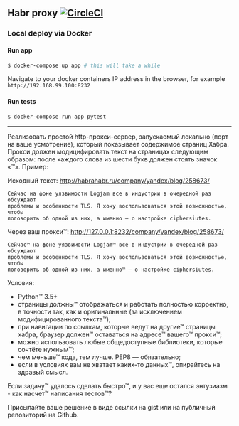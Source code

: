## Habr proxy [![CircleCI](https://circleci.com/gh/SakuradaJun/habr-proxy.svg?style=svg&circle-token=c5057b36435680fe33b9234e0ab3b6d5e93dab79)](https://circleci.com/gh/SakuradaJun/habr-proxy)

### Local deploy via Docker

#### Run app
```bash
$ docker-compose up app # this will take a while
```
Navigate to your docker containers IP address in the browser, for example `http://192.168.99.100:8232`

#### Run tests
```bash
$ docker-compose run app pytest
```

----

Реализовать простой http-прокси-сервер, запускаемый локально (порт на ваше
усмотрение), который показывает содержимое страниц Хабра. Прокси должен
модицифировать текст на страницах следующим образом: после каждого слова из
шести букв должен стоять значок «™». Пример:

Исходный текст: http://habrahabr.ru/company/yandex/blog/258673/

```
Сейчас на фоне уязвимости Logjam все в индустрии в очередной раз обсуждают
проблемы и особенности TLS. Я хочу воспользоваться этой возможностью, чтобы
поговорить об одной из них, а именно — о настройке ciphersiutes.
```

Через ваш прокси™: http://127.0.0.1:8232/company/yandex/blog/258673/

```
Сейчас™ на фоне уязвимости Logjam™ все в индустрии в очередной раз обсуждают
проблемы и особенности TLS. Я хочу воспользоваться этой возможностью, чтобы
поговорить об одной из них, а именно™ — о настройке ciphersiutes.
```

Условия:
* Python™ 3.5+
* страницы должны™ отображаться и работать полностью корректно, в точности так,
  как и оригинальные (за исключением модифицированного текста™);
* при навигации по ссылкам, которые ведут на другие™ страницы хабра, браузер
  должен™ оставаться на адресе™ вашего™ прокси™;
* можно использовать любые общедоступные библиотеки, которые сочтёте нужным™;
* чем меньше™ кода, тем лучше. PEP8 — обязательно;
* если в условиях вам не хватает каких-то данных™, опирайтесь на здравый смысл.

Если задачу™ удалось сделать быстро™, и у вас еще остался энтузиазм - как
насчет™ написания тестов™?

Присылайте ваше решение в виде ссылки на gist или на публичный репозиторий на
Github.
